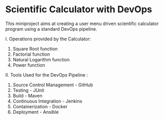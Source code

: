 # Scientific Calculator with DevOps      
This miniproject aims at creating a user menu driven scientific calculator program using a standard DevOps pipeline.

I. Operations provided by the Calculator:

1. Square Root function 
2. Factorial function 
3. Natural Logarithm function
4. Power function

II. Tools Used for the DevOps Pipeline :

1. Source Control Management - GitHub
2. Testing - JUnit
3. Build - Maven
4. Continuous Integration - Jenkins
5. Containerization - Docker
6. Deployment - Ansible
